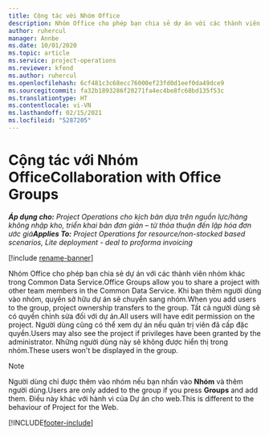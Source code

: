 ```yaml
---
title: Cộng tác với Nhóm Office
description: Nhóm Office cho phép bạn chia sẻ dự án với các thành viên nhóm khác trong Common Data Service.
author: ruhercul
manager: Annbe
ms.date: 10/01/2020
ms.topic: article
ms.service: project-operations
ms.reviewer: kfend
ms.author: ruhercul
ms.openlocfilehash: 6cf481c3c68ecc76000ef23fd0d1eef0da49dce9
ms.sourcegitcommit: fa32b1893286f20271fa4ec4be8fc68bd135f53c
ms.translationtype: HT
ms.contentlocale: vi-VN
ms.lasthandoff: 02/15/2021
ms.locfileid: "5287205"
---
```

# <a name="collaboration-with-office-groups"></a><span data-ttu-id="a90a5-103">Cộng tác với Nhóm Office</span><span class="sxs-lookup"><span data-stu-id="a90a5-103">Collaboration with Office Groups</span></span>

<span data-ttu-id="a90a5-104">_**Áp dụng cho:** Project Operations cho kịch bản dựa trên nguồn lực/hàng không nhập kho, triển khai bản đơn giản – từ thỏa thuận đến lập hóa đơn ước giá_</span><span class="sxs-lookup"><span data-stu-id="a90a5-104">_**Applies To:** Project Operations for resource/non-stocked based scenarios, Lite deployment - deal to proforma invoicing_</span></span>

[!include [rename-banner](~/includes/cc-data-platform-banner.md)]

<span data-ttu-id="a90a5-105">Nhóm Office cho phép bạn chia sẻ dự án với các thành viên nhóm khác trong Common Data Service.</span><span class="sxs-lookup"><span data-stu-id="a90a5-105">Office Groups allow you to share a project with other team members in the Common Data Service.</span></span> <span data-ttu-id="a90a5-106">Khi bạn thêm người dùng vào nhóm, quyền sở hữu dự án sẽ chuyển sang nhóm.</span><span class="sxs-lookup"><span data-stu-id="a90a5-106">When you add users to the group, project ownership transfers to the group.</span></span> <span data-ttu-id="a90a5-107">Tất cả người dùng sẽ có quyền chỉnh sửa đối với dự án.</span><span class="sxs-lookup"><span data-stu-id="a90a5-107">All users will have edit permission on the project.</span></span> <span data-ttu-id="a90a5-108">Người dùng cũng có thể xem dự án nếu quản trị viên đã cấp đặc quyền.</span><span class="sxs-lookup"><span data-stu-id="a90a5-108">Users may also see the project if privileges have been granted by the administrator.</span></span> <span data-ttu-id="a90a5-109">Những người dùng này sẽ không được hiển thị trong nhóm.</span><span class="sxs-lookup"><span data-stu-id="a90a5-109">These users won't be displayed in the group.</span></span>

> [!NOTE] 
> <span data-ttu-id="a90a5-110">Người dùng chỉ được thêm vào nhóm nếu bạn nhấn vào **Nhóm** và thêm người dùng.</span><span class="sxs-lookup"><span data-stu-id="a90a5-110">Users are only added to the group if you press **Groups** and add them.</span></span> <span data-ttu-id="a90a5-111">Điều này khác với hành vi của Dự án cho web.</span><span class="sxs-lookup"><span data-stu-id="a90a5-111">This is different to the behaviour of Project for the Web.</span></span> 



[!INCLUDE[footer-include](../includes/footer-banner.md)]